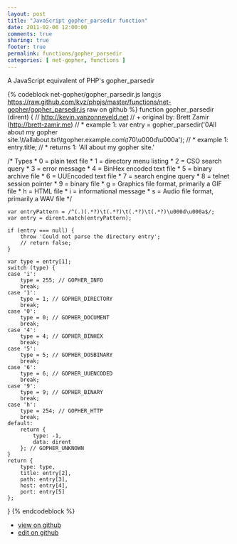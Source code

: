 ```yaml
---
layout: post
title: "JavaScript gopher_parsedir function"
date: 2011-02-06 12:00:00
comments: true
sharing: true
footer: true
permalink: functions/gopher_parsedir
categories: [ net-gopher, functions ]
---
```

A JavaScript equivalent of PHP's gopher_parsedir
<!-- more -->
{% codeblock net-gopher/gopher_parsedir.js lang:js https://raw.github.com/kvz/phpjs/master/functions/net-gopher/gopher_parsedir.js raw on github %}
function gopher_parsedir (dirent) {
    // http://kevin.vanzonneveld.net
    // +   original by: Brett Zamir (http://brett-zamir.me)
    // *     example 1: var entry = gopher_parsedir('0All about my gopher site.\t/allabout.txt\tgopher.example.com\t70\u000d\u000a');
    // *     example 1: entry.title;
    // *     returns 1: 'All about my gopher site.'

/* Types
    * 0 = plain text file
    * 1 = directory menu listing
    * 2 = CSO search query
    * 3 = error message
    * 4 = BinHex encoded text file
    * 5 = binary archive file
    * 6 = UUEncoded text file
    * 7 = search engine query
    * 8 = telnet session pointer
    * 9 = binary file
    * g = Graphics file format, primarily a GIF file
    * h = HTML file
    * i = informational message
    * s = Audio file format, primarily a WAV file
    */

    var entryPattern = /^(.)(.*?)\t(.*?)\t(.*?)\t(.*?)\u000d\u000a$/;
    var entry = dirent.match(entryPattern);

    if (entry === null) {
        throw 'Could not parse the directory entry';
        // return false;
    }

    var type = entry[1];
    switch (type) {
    case 'i':
        type = 255; // GOPHER_INFO
        break;
    case '1':
        type = 1; // GOPHER_DIRECTORY
        break;
    case '0':
        type = 0; // GOPHER_DOCUMENT
        break;
    case '4':
        type = 4; // GOPHER_BINHEX
        break;
    case '5':
        type = 5; // GOPHER_DOSBINARY
        break;
    case '6':
        type = 6; // GOPHER_UUENCODED
        break;
    case '9':
        type = 9; // GOPHER_BINARY
        break;
    case 'h':
        type = 254; // GOPHER_HTTP
        break;
    default:
        return {
            type: -1,
            data: dirent
        }; // GOPHER_UNKNOWN
    }
    return {
        type: type,
        title: entry[2],
        path: entry[3],
        host: entry[4],
        port: entry[5]
    };
}
{% endcodeblock %}
<ul>
 <li><a href="https://github.com/kvz/phpjs/blob/master/functions/net-gopher/gopher_parsedir.js">view on github</a></li>
 <li><a href="https://github.com/kvz/phpjs/edit/master/functions/net-gopher/gopher_parsedir.js">edit on github</a></li>
</ul>
